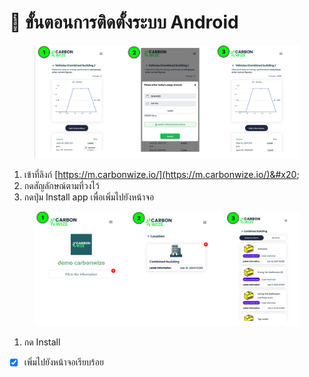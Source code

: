 # 📝 ขั้นตอนการติดตั้งระบบ Android

<figure><img src="../.gitbook/assets/image (1) (1) (1).png" alt=""><figcaption></figcaption></figure>

1. เข้าที่ลิงก์ [https://m.carbonwize.io/](https://m.carbonwize.io/)&#x20;
2. กดสัญลักษณ์ตามที่วงไว้
3. กดปุ่ม Install app เพื่อเพิ่มไปยังหน้าจอ



<figure><img src="../.gitbook/assets/image (1) (1) (1) (1).png" alt=""><figcaption></figcaption></figure>

1. กด Install

* [x] เพิ่มไปยังหน้าจอเรียบร้อย&#x20;

